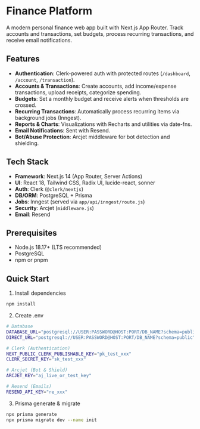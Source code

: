 
# Finance Platform

A modern personal finance web app built with Next.js App Router. Track accounts and transactions, set budgets, process recurring transactions, and receive email notifications.

## Features

- __Authentication__: Clerk-powered auth with protected routes (`/dashboard`, `/account`, `/transaction`).
- __Accounts & Transactions__: Create accounts, add income/expense transactions, upload receipts, categorize spending.
- __Budgets__: Set a monthly budget and receive alerts when thresholds are crossed.
- __Recurring Transactions__: Automatically process recurring items via background jobs (Inngest).
- __Reports & Charts__: Visualizations with Recharts and utilities via date-fns.
- __Email Notifications__: Sent with Resend.
- __Bot/Abuse Protection__: Arcjet middleware for bot detection and shielding.

## Tech Stack

- __Framework__: Next.js 14 (App Router, Server Actions)
- __UI__: React 18, Tailwind CSS, Radix UI, lucide-react, sonner
- __Auth__: Clerk (`@clerk/nextjs`)
- __DB/ORM__: PostgreSQL + Prisma
- __Jobs__: Inngest (served via `app/api/inngest/route.js`)
- __Security__: Arcjet (`middleware.js`)
- __Email__: Resend

## Prerequisites

- Node.js 18.17+ (LTS recommended)
- PostgreSQL
- npm or pnpm

## Quick Start

1) Install dependencies
```bash
npm install
```

2) Create .env
```bash
# Database
DATABASE_URL="postgresql://USER:PASSWORD@HOST:PORT/DB_NAME?schema=public"
DIRECT_URL="postgresql://USER:PASSWORD@HOST:PORT/DB_NAME?schema=public"

# Clerk (Authentication)
NEXT_PUBLIC_CLERK_PUBLISHABLE_KEY="pk_test_xxx"
CLERK_SECRET_KEY="sk_test_xxx"

# Arcjet (Bot & Shield)
ARCJET_KEY="aj_live_or_test_key"

# Resend (Emails)
RESEND_API_KEY="re_xxx"
```

3) Prisma generate & migrate
```bash
npx prisma generate
npx prisma migrate dev --name init

